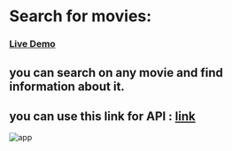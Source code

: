 # Search for movies:

### [Live Demo](https://m2001said.github.io/Movies/)

## you can search on any movie and find information about it.

## you can use this link for API : [link](http://www.omdbapi.com)

![app](https://user-images.githubusercontent.com/91760639/188914613-8efcdd06-504f-4bd2-bd23-c5bd124ab8ee.jpg)
